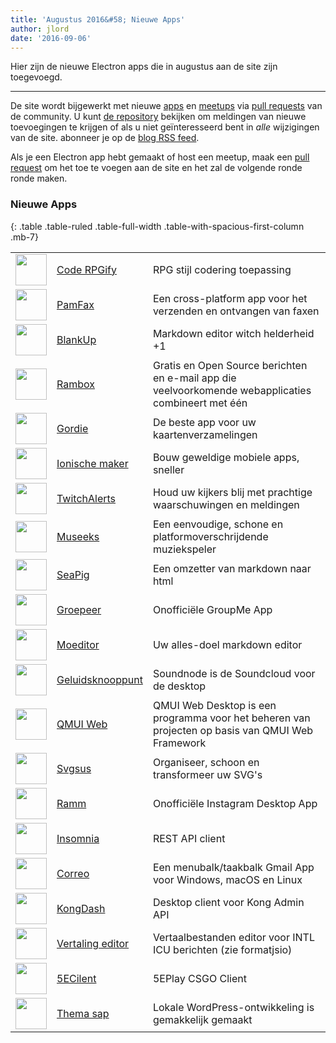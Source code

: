 ```yaml
---
title: 'Augustus 2016&#58; Nieuwe Apps'
author: jlord
date: '2016-09-06'
---
```


Hier zijn de nieuwe Electron apps die in augustus aan de site zijn toegevoegd.

---

De site wordt bijgewerkt met nieuwe [apps](https://electronjs.org/apps) en [meetups](https://electronjs.org/community) via [pull requests](https://github.com/electron/electronjs.org/pulls) van de community. U kunt [de repository](https://github.com/electron/electronjs.org) bekijken om meldingen van nieuwe toevoegingen te krijgen of als u niet geïnteresseerd bent in _alle_ wijzigingen van de site. abonneer je op de [blog RSS feed](https://electronjs.org/feed.xml).

Als je een Electron app hebt gemaakt of host een meetup, maak een [pull request](https://github.com/electron/electronjs.org) om het toe te voegen aan de site en het zal de volgende ronde ronde maken.

### Nieuwe Apps

{: .table .table-ruled .table-full-width .table-with-spacious-first-column .mb-7}

|                                                                                          |                                                                               |                                                                                                     |
| ---------------------------------------------------------------------------------------- | ----------------------------------------------------------------------------- | --------------------------------------------------------------------------------------------------- |
| <img src='/images/apps/coderpgify.png' width='50' />                    | [Code RPGify](http://code.rpgify.com)                                         | RPG stijl codering toepassing                                                                       |
| <img src='/images/apps/pamfax.png' width='50' />                        | [PamFax](https://www.pamfax.biz)                                              | Een cross-platform app voor het verzenden en ontvangen van faxen                                    |
| <img src='/images/apps/blankup.png' width='50' />                       | [BlankUp](https://hoverbaum.github.io/BlankUp-Electron/)                      | Markdown editor witch helderheid +1                                                                 |
| <img src='/images/apps/rambox.png' width='50' />                        | [Rambox](http://rambox.pro)                                                   | Gratis en Open Source berichten en e-mail app die veelvoorkomende webapplicaties combineert met één |
| <img src='/images/apps/gordie.png' width='50' />                        | [Gordie](http://gordie-app.bitbucket.org/)                                    | De beste app voor uw kaartenverzamelingen                                                           |
| <img src='/images/apps/ionic-creator.png' width='50' />                 | [Ionische maker](https://github.com/Meadowcottage/Ionic-Creator)              | Bouw geweldige mobiele apps, sneller                                                                |
| <img src='/images/apps/twitchalerts.png' width='50' />                  | [TwitchAlerts](https://github.com/Meadowcottage/TwitchAlerts)                 | Houd uw kijkers blij met prachtige waarschuwingen en meldingen                                      |
| <img src='/images/apps/museeks.png' width='50' />                       | [Museeks](http://museeks.io/)                                                 | Een eenvoudige, schone en platformoverschrijdende muziekspeler                                      |
| <img src='/images/apps/seapig.png' width='50' />                        | [SeaPig](https://github.com/yasumichi/seapig/blob/master/README.md)           | Een omzetter van markdown naar html                                                                 |
| <img src='/images/apps/groupme.png' width='50' />                       | [Groepeer](https://github.com/dcrousso/GroupMe#readme)                        | Onofficiële GroupMe App                                                                             |
| <img src='/images/apps/moeditor.png' width='50' />                      | [Moeditor](https://moeditor.github.io/)                                       | Uw alles-doel markdown editor                                                                       |
| <img src='/images/apps/soundnode.png' width='50' />                     | [Geluidsknooppunt](http://www.soundnodeapp.com)                               | Soundnode is de Soundcloud voor de desktop                                                          |
| <img src='/images/apps/qmui.png' width='50' />                          | [QMUI Web](http://qmuiteam.com/web)                                           | QMUI Web Desktop is een programma voor het beheren van projecten op basis van QMUI Web Framework    |
| <img src='/images/apps/svgsus.png' width='50' />                        | [Svgsus](http://www.svgs.us)                                                  | Organiseer, schoon en transformeer uw SVG's                                                         |
| <img src='/images/apps/ramme.png' width='50' />                         | [Ramm](https://github.com/terkelg/ramme)                                      | Onofficiële Instagram Desktop App                                                                   |
| <img src='/images/apps/insomnia.png' width='50' />                      | [Insomnia](https://insomnia.rest/)                                            | REST API client                                                                                     |
| <img src='/images/apps/correo.png' width='50' />                        | [Correo](https://github.com/amitmerchant1990/correo)                          | Een menubalk/taakbalk Gmail App voor Windows, macOS en Linux                                        |
| <img src='/images/apps/kongdash.png' width='50' />                      | [KongDash](https://ajaysreedhar.github.io/kongdash)                           | Desktop client voor Kong Admin API                                                                  |
| <img src='/images/apps/react-intl-translation-editor.png' width='50' /> | [Vertaling editor](https://bitbucket.org/bflower/react-intl-editor/wiki/Home) | Vertaalbestanden editor voor INTL ICU berichten (zie formatjsio)                                    |
| <img src='/images/apps/5eplay.png' width='50' />                        | [5ECilent](https://www.5eplay.com/)                                           | 5EPlay CSGO Client                                                                                  |
| <img src='/images/apps/theme-juice.png' width='50' />                   | [Thema sap](https://www.themejuice.it)                                        | Lokale WordPress-ontwikkeling is gemakkelijk gemaakt                                                |

